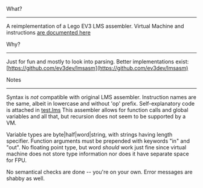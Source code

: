 What?
_____

A reimplementation of a Lego EV3 LMS assembler.
Virtual Machine and instructions [are documented here](https://education.lego.com/en-gb/support/mindstorms-ev3/developer-kits)

Why?
____

Just for fun and mostly to look into parsing.
Better implementations exist: [https://github.com/ev3dev/lmsasm](https://github.com/ev3dev/lmsasm)

Notes
_____

Syntax is *not* compatible with original LMS assembler.
Instruction names are the same, albeit in lowercase and without 'op' prefix.
Self-explanatory code is attached in [test.lms](test.lms) This assembler allows for function calls and global variables and all that, but recursion does not seem to be supported by a VM.

Variable types are byte|half|word|string, with strings having length specifier.
Function arguments must be prepended with keywords "in" and "out". No floating point type, but word _should_ work just fine since virtual machine does not store type information nor does it have separate space for FPU.

No semantical checks are done -- you're on your own. Error messages are shabby as well.


